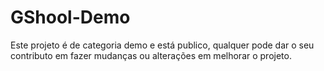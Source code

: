 # GShool-Demo
Este projeto é de categoria demo e está publico, qualquer pode dar o seu contributo em fazer mudanças ou alterações em melhorar o projeto.
